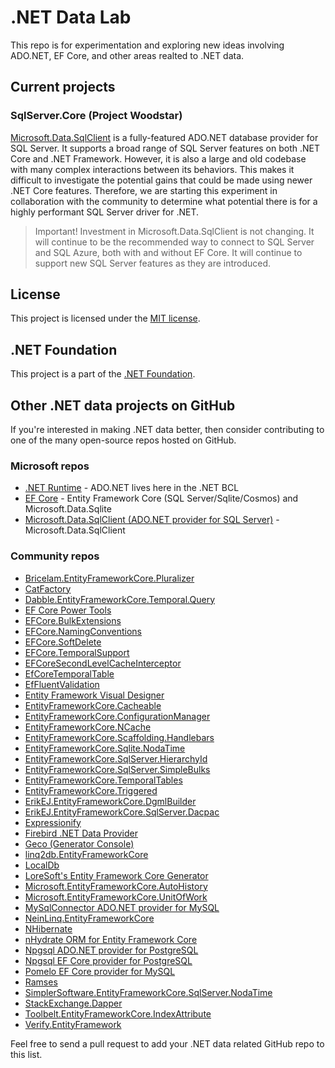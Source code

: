 # .NET Data Lab

This repo is for experimentation and exploring new ideas involving ADO.NET, EF Core, and other areas realted to .NET data.

## Current projects

### SqlServer.Core (Project Woodstar)

[Microsoft.Data.SqlClient](https://github.com/dotnet/sqlclient) is a fully-featured ADO.NET database provider for SQL Server. It supports a broad range of SQL Server features on both .NET Core and .NET Framework. However, it is also a large and old codebase with many complex interactions between its behaviors. This makes it difficult to investigate the potential gains that could be made using newer .NET Core features. Therefore, we are starting this experiment in collaboration with the community to determine what potential there is for a highly performant SQL Server driver for .NET.

> Important! Investment in Microsoft.Data.SqlClient is not changing. It will continue to be the recommended way to connect to SQL Server and SQL Azure, both with and without EF Core. It will continue to support new SQL Server features as they are introduced.

## License

This project is licensed under the [MIT license](LICENSE).

## .NET Foundation

This project is a part of the [.NET Foundation].

[.NET Foundation]: http://www.dotnetfoundation.org/projects
[.NET Foundation forums]: http://forums.dotnetfoundation.org/

## Other .NET data projects on GitHub

If you're interested in making .NET data better, then consider contributing to one of the many open-source repos hosted on GitHub.

### Microsoft repos

- [.NET Runtime](https://github.com/dotnet/runtime) - ADO.NET lives here in the .NET BCL
- [EF Core](https://github.com/dotnet/efcore) - Entity Framework Core (SQL Server/Sqlite/Cosmos) and Microsoft.Data.Sqlite
- [Microsoft.Data.SqlClient (ADO.NET provider for SQL Server)](https://github.com/dotnet/sqlclient) - Microsoft.Data.SqlClient

### Community repos

- [Bricelam.EntityFrameworkCore.Pluralizer](https://github.com/bricelam/EFCore.Pluralizer)
- [CatFactory](https://github.com/hherzl/CatFactory.EntityFrameworkCore)
- [Dabble.EntityFrameworkCore.Temporal.Query](https://github.com/Adam-Langley/efcore-temporal-query)
- [EF Core Power Tools](https://github.com/ErikEJ/EFCorePowerTools)
- [EFCore.BulkExtensions](https://github.com/borisdj/EFCore.BulkExtensions)
- [EFCore.NamingConventions](https://github.com/efcore/EFCore.NamingConventions)
- [EFCore.SoftDelete](https://www.nuget.org/packages/EFCore.SoftDelete)
- [EFCore.TemporalSupport](https://github.com/cpoDesign/EFCore.TemporalSupport)
- [EFCoreSecondLevelCacheInterceptor](https://github.com/VahidN/EFCoreSecondLevelCacheInterceptor)
- [EfCoreTemporalTable](https://github.com/glautrou/EfCoreTemporalTable)
- [EfFluentValidation](https://github.com/SimonCropp/EfFluentValidation)
- [Entity Framework Visual Designer](https://github.com/msawczyn/EFDesigner)
- [EntityFrameworkCore.Cacheable](https://github.com/SteffenMangold/EntityFrameworkCore.Cacheable)
- [EntityFrameworkCore.ConfigurationManager](https://github.com/efcore/EFCore.ConfigurationManager)
- [EntityFrameworkCore.NCache](https://www.alachisoft.com/ncache/ef-core-cache.html)
- [EntityFrameworkCore.Scaffolding.Handlebars](https://github.com/TrackableEntities/EntityFrameworkCore.Scaffolding.Handlebars)
- [EntityFrameworkCore.Sqlite.NodaTime](https://github.com/khellang/EFCore.Sqlite.NodaTime)
- [EntityFrameworkCore.SqlServer.HierarchyId](https://github.com/efcore/EFCore.SqlServer.HierarchyId)
- [EntityFrameworkCore.SqlServer.SimpleBulks](https://github.com/phongnguyend/EntityFrameworkCore.SqlServer.SimpleBulks)
- [EntityFrameworkCore.TemporalTables](https://github.com/findulov/EntityFrameworkCore.TemporalTables)
- [EntityFrameworkCore.Triggered](https://github.com/koenbeuk/EntityFrameworkCore.Triggered)
- [ErikEJ.EntityFrameworkCore.DgmlBuilder](https://github.com/ErikEJ/EFCorePowerTools/wiki/Inspect-your-DbContext-model)
- [ErikEJ.EntityFrameworkCore.SqlServer.Dacpac](https://github.com/ErikEJ/EFCorePowerTools/wiki/ErikEJ.EntityFrameworkCore.SqlServer.Dacpac)
- [Expressionify](https://github.com/ClaveConsulting/Expressionify)
- [Firebird .NET Data Provider](https://github.com/cincuranet/FirebirdSql.Data.FirebirdClient)
- [Geco (Generator Console)](https://github.com/iQuarc/Geco)
- [linq2db.EntityFrameworkCore](https://github.com/linq2db/linq2db.EntityFrameworkCore)
- [LocalDb](https://github.com/SimonCropp/LocalDb)
- [LoreSoft's Entity Framework Core Generator](https://github.com/loresoft/EntityFrameworkCore.Generator)
- [Microsoft.EntityFrameworkCore.AutoHistory](https://github.com/Arch/AutoHistory/)
- [Microsoft.EntityFrameworkCore.UnitOfWork](https://github.com/Arch/UnitOfWork/)
- [MySqlConnector ADO.NET provider for MySQL](https://github.com/mysql-net/MySqlConnector)
- [NeinLinq.EntityFrameworkCore](https://github.com/axelheer/nein-linq/)
- [NHibernate](https://github.com/nhibernate)
- [nHydrate ORM for Entity Framework Core](https://github.com/nHydrate/nHydrate)
- [Npgsql ADO.NET provider for PostgreSQL](https://github.com/npgsql/npgsql)
- [Npgsql EF Core provider for PostgreSQL](https://github.com/npgsql/efcore.pg)
- [Pomelo EF Core provider for MySQL](https://github.com/PomeloFoundation/Pomelo.EntityFrameworkCore.MySql)
- [Ramses](https://github.com/JValck/Ramses)
- [SimplerSoftware.EntityFrameworkCore.SqlServer.NodaTime](https://github.com/StevenRasmussen/EFCore.SqlServer.NodaTime)
- [StackExchange.Dapper](https://github.com/StackExchange/Dapper)
- [Toolbelt.EntityFrameworkCore.IndexAttribute](https://github.com/jsakamoto/EntityFrameworkCore.IndexAttribute)
- [Verify.EntityFramework](https://github.com/VerifyTests/Verify.EntityFramework)

Feel free to send a pull request to add your .NET data related GitHub repo to this list.
